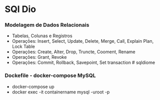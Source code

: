 # SQl Dio
### Modelagem de Dados Relacionais
- Tabelas, Colunas e Registros
- Operações: Insert, Select, Update, Delete, Merge, Call, Explain Plan, Lock Table
- Operações: Create, Alter, Drop, Truncte, Cooment, Rename
- Operações: Grant, Revoke
- Operações: Commit, Rollback, Savepoint, Set transaction # sqldiome

### Dockefile - docker-compose MySQL
- docker-compose up
- docker exec -it containername mysql -uroot -p